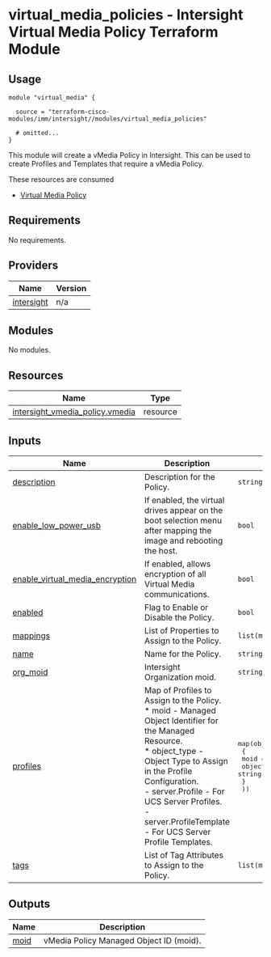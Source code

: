 # virtual_media_policies - Intersight Virtual Media Policy Terraform Module

## Usage

```hcl
module "virtual_media" {

  source = "terraform-cisco-modules/imm/intersight//modules/virtual_media_policies"

  # omitted...
}
```

This module will create a vMedia Policy in Intersight.  This can be used to create Profiles and Templates that require a vMedia Policy.  

These resources are consumed

* [Virtual Media Policy](https://registry.terraform.io/providers/CiscoDevNet/intersight/latest/docs/resources/vmedia_policy)

<!-- BEGINNING OF PRE-COMMIT-TERRAFORM DOCS HOOK -->
## Requirements

No requirements.

## Providers

| Name | Version |
|------|---------|
| <a name="provider_intersight"></a> [intersight](#provider\_intersight) | n/a |

## Modules

No modules.

## Resources

| Name | Type |
|------|------|
| [intersight_vmedia_policy.vmedia](https://registry.terraform.io/providers/CiscoDevNet/intersight/latest/docs/resources/vmedia_policy) | resource |

## Inputs

| Name | Description | Type | Default | Required |
|------|-------------|------|---------|:--------:|
| <a name="input_description"></a> [description](#input\_description) | Description for the Policy. | `string` | `""` | no |
| <a name="input_enable_low_power_usb"></a> [enable\_low\_power\_usb](#input\_enable\_low\_power\_usb) | If enabled, the virtual drives appear on the boot selection menu after mapping the image and rebooting the host. | `bool` | `false` | no |
| <a name="input_enable_virtual_media_encryption"></a> [enable\_virtual\_media\_encryption](#input\_enable\_virtual\_media\_encryption) | If enabled, allows encryption of all Virtual Media communications. | `bool` | `false` | no |
| <a name="input_enabled"></a> [enabled](#input\_enabled) | Flag to Enable or Disable the Policy. | `bool` | `true` | no |
| <a name="input_mappings"></a> [mappings](#input\_mappings) | List of Properties to Assign to the Policy. | `list(map(string))` | `[]` | no |
| <a name="input_name"></a> [name](#input\_name) | Name for the Policy. | `string` | `"vmedia"` | no |
| <a name="input_org_moid"></a> [org\_moid](#input\_org\_moid) | Intersight Organization moid. | `string` | n/a | yes |
| <a name="input_profiles"></a> [profiles](#input\_profiles) | Map of Profiles to Assign to the Policy.<br>* moid - Managed Object Identifier for the Managed Resource.<br>* object\_type - Object Type to Assign in the Profile Configuration.<br>  - server.Profile - For UCS Server Profiles.<br>  - server.ProfileTemplate - For UCS Server Profile Templates. | <pre>map(object(<br>    {<br>      moid        = string<br>      object_type = string<br>    }<br>  ))</pre> | `{}` | no |
| <a name="input_tags"></a> [tags](#input\_tags) | List of Tag Attributes to Assign to the Policy. | `list(map(string))` | `[]` | no |

## Outputs

| Name | Description |
|------|-------------|
| <a name="output_moid"></a> [moid](#output\_moid) | vMedia Policy Managed Object ID (moid). |
<!-- END OF PRE-COMMIT-TERRAFORM DOCS HOOK -->
